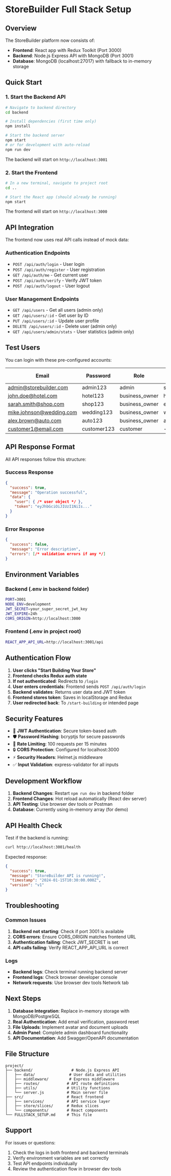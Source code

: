 # StoreBuilder Full Stack Setup

## Overview

The StoreBuilder platform now consists of:
- **Frontend**: React app with Redux Toolkit (Port 3000)
- **Backend**: Node.js Express API with MongoDB (Port 3001)
- **Database**: MongoDB (localhost:27017) with fallback to in-memory storage

## Quick Start

### 1. Start the Backend API

```bash
# Navigate to backend directory
cd backend

# Install dependencies (first time only)
npm install

# Start the backend server
npm start
# or for development with auto-reload
npm run dev
```

The backend will start on `http://localhost:3001`

### 2. Start the Frontend

```bash
# In a new terminal, navigate to project root
cd ..

# Start the React app (should already be running)
npm start
```

The frontend will start on `http://localhost:3000`

## API Integration

The frontend now uses real API calls instead of mock data:

### Authentication Endpoints
- `POST /api/auth/login` - User login
- `POST /api/auth/register` - User registration  
- `GET /api/auth/me` - Get current user
- `POST /api/auth/verify` - Verify JWT token
- `POST /api/auth/logout` - User logout

### User Management Endpoints
- `GET /api/users` - Get all users (admin only)
- `GET /api/users/:id` - Get user by ID
- `PUT /api/users/:id` - Update user profile
- `DELETE /api/users/:id` - Delete user (admin only)
- `GET /api/users/admin/stats` - User statistics (admin only)

## Test Users

You can login with these pre-configured accounts:

| Email | Password | Role | Business Category |
|-------|----------|------|-------------------|
| admin@storebuilder.com | admin123 | admin | services |
| john.doe@hotel.com | hotel123 | business_owner | hotels |
| sarah.smith@shop.com | shop123 | business_owner | ecommerce |
| mike.johnson@wedding.com | wedding123 | business_owner | weddings |
| alex.brown@auto.com | auto123 | business_owner | automobiles |
| customer1@email.com | customer123 | customer | - |

## API Response Format

All API responses follow this structure:

### Success Response
```json
{
  "success": true,
  "message": "Operation successful",
  "data": {
    "user": { /* user object */ },
    "token": "eyJhbGciOiJIUzI1NiIs..."
  }
}
```

### Error Response
```json
{
  "success": false,
  "message": "Error description",
  "errors": [/* validation errors if any */]
}
```

## Environment Variables

### Backend (.env in backend folder)
```bash
PORT=3001
NODE_ENV=development
JWT_SECRET=your_super_secret_jwt_key
JWT_EXPIRE=24h
CORS_ORIGIN=http://localhost:3000
```

### Frontend (.env in project root)
```bash
REACT_APP_API_URL=http://localhost:3001/api
```

## Authentication Flow

1. **User clicks "Start Building Your Store"**
2. **Frontend checks Redux auth state**
3. **If not authenticated**: Redirects to `/login`
4. **User enters credentials**: Frontend sends `POST /api/auth/login`
5. **Backend validates**: Returns user data and JWT token
6. **Frontend stores token**: Saves in localStorage and Redux
7. **User redirected back**: To `/start-building` or intended page

## Security Features

- 🔐 **JWT Authentication**: Secure token-based auth
- 🛡️ **Password Hashing**: bcryptjs for secure passwords
- 🚫 **Rate Limiting**: 100 requests per 15 minutes
- 🔒 **CORS Protection**: Configured for localhost:3000
- ⚡ **Security Headers**: Helmet.js middleware
- ✅ **Input Validation**: express-validator for all inputs

## Development Workflow

1. **Backend Changes**: Restart `npm run dev` in backend folder
2. **Frontend Changes**: Hot reload automatically (React dev server)
3. **API Testing**: Use browser dev tools or Postman
4. **Database**: Currently using in-memory array (for demo)

## API Health Check

Test if the backend is running:

```bash
curl http://localhost:3001/health
```

Expected response:
```json
{
  "success": true,
  "message": "StoreBuilder API is running!",
  "timestamp": "2024-01-15T10:30:00.000Z",
  "version": "v1"
}
```

## Troubleshooting

### Common Issues

1. **Backend not starting**: Check if port 3001 is available
2. **CORS errors**: Ensure CORS_ORIGIN matches frontend URL
3. **Authentication failing**: Check JWT_SECRET is set
4. **API calls failing**: Verify REACT_APP_API_URL is correct

### Logs

- **Backend logs**: Check terminal running backend server
- **Frontend logs**: Check browser developer console
- **Network requests**: Use browser dev tools Network tab

## Next Steps

1. **Database Integration**: Replace in-memory storage with MongoDB/PostgreSQL
2. **Real Authentication**: Add email verification, password reset
3. **File Uploads**: Implement avatar and document uploads
4. **Admin Panel**: Complete admin dashboard functionality
5. **API Documentation**: Add Swagger/OpenAPI documentation

## File Structure

```
project/
├── backend/                 # Node.js Express API
│   ├── data/               # User data and utilities
│   ├── middleware/         # Express middleware
│   ├── routes/            # API route definitions
│   ├── utils/             # Utility functions
│   └── server.js          # Main server file
├── src/                   # React frontend
│   ├── services/          # API service layer
│   ├── store/slices/      # Redux slices
│   └── components/        # React components
└── FULLSTACK_SETUP.md     # This file
```

## Support

For issues or questions:
1. Check the logs in both frontend and backend terminals
2. Verify environment variables are set correctly
3. Test API endpoints individually
4. Review the authentication flow in browser dev tools
